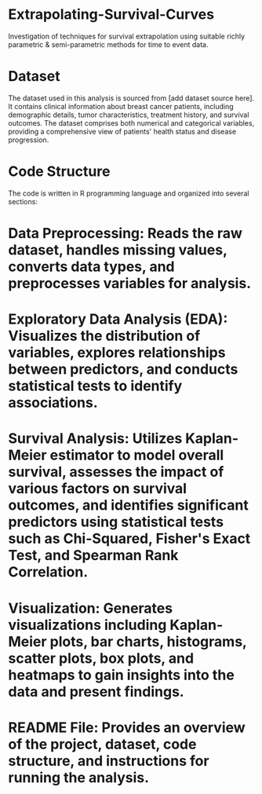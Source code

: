 # Extrapolating-Survival-Curves
Investigation of techniques for survival extrapolation using suitable richly parametric &amp; semi-parametric methods for time to event data. 

# Dataset

The dataset used in this analysis is sourced from [add dataset source here]. It contains clinical information about breast cancer patients, including demographic details, tumor characteristics, treatment history, and survival outcomes. The dataset comprises both numerical and categorical variables, providing a comprehensive view of patients' health status and disease progression.

# Code Structure

The code is written in R programming language and organized into several sections:

# Data Preprocessing: Reads the raw dataset, handles missing values, converts data types, and preprocesses variables for analysis.

# Exploratory Data Analysis (EDA): Visualizes the distribution of variables, explores relationships between predictors, and conducts statistical tests to identify associations.

# Survival Analysis: Utilizes Kaplan-Meier estimator to model overall survival, assesses the impact of various factors on survival outcomes, and identifies significant predictors using statistical tests such as Chi-Squared, Fisher's Exact Test, and Spearman Rank Correlation.

# Visualization: Generates visualizations including Kaplan-Meier plots, bar charts, histograms, scatter plots, box plots, and heatmaps to gain insights into the data and present findings.

# README File: Provides an overview of the project, dataset, code structure, and instructions for running the analysis.
